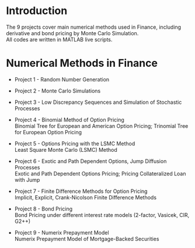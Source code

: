 # Introduction
The 9 projects cover main numerical methods used in Finance, including derivative and bond pricing by Monte Carlo Simulation. 
<br> All codes are written in MATLAB live scripts. 

# Numerical Methods in Finance

- Project 1 - Random Number Generation <br>

- Project 2 - Monte Carlo Simulations <br>

- Project 3 - Low Discrepancy Sequences and Simulation of Stochastic Processes <br>

- Project 4 - Binomial Method of Option Pricing <br>
Binomial Tree for European and American Option Pricing; Trinomial Tree for European Option Pricing

- Project 5 - Options Pricing with the LSMC Method <br>
Least Square Monte Carlo (LSMC) Method

- Project 6 - Exotic and Path Dependent Options, Jump Diffusion Processes <br>
Exotic and Path Dependent Options Pricing; Pricing Collateralized Loan with Jump

- Project 7 - Finite Difference Methods for Option Pricing <br>
Implicit, Explicit, Crank-Nicolson Finite Difference Methods

- Project 8 - Bond Pricing <br>
Bond Pricing under different interest rate models (2-factor, Vasicek, CIR, G2++)

- Project 9 - Numerix Prepayment Model <br>
Numerix Prepayment Model of Mortgage-Backed Securities
